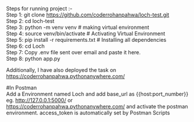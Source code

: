 
Steps for running project :-  
Step 1:  git clone https://github.com/coderrohanpahwa/loch-test.git  
Step 2: cd loch-test  
Step 3: python -m venv venv # making virtual environment  
Step 4: source venv/bin/activate # Activating Virtual Environment  
Step 5: pip install -r requirements.txt  # Installing all dependencies  
Step 6: cd Loch  
Step 7: Copy .env file sent over email and paste it here.   
Step 8: python app.py   
  

  
Additionally, I have also deployed the task on https://coderrohanpahwa.pythonanywhere.com/  
  
#In Postman   
Add a Environment named Loch and add base_url as {{host:port_number}} eg. http://127.0.0.1:5000/ or https://coderrohanpahwa.pythonanywhere.com/ and activate the postman environment. access_token is automatically set by Postman Scripts




